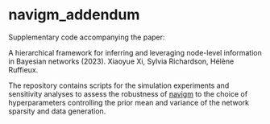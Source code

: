 # navigm_addendum
Supplementary code accompanying the paper:

A hierarchical framework for inferring and leveraging node-level information in Bayesian networks (2023). Xiaoyue Xi, Sylvia Richardson, Hélène Ruffieux.

The repository contains scripts for the simulation experiments and sensitivity analyses to assess the robustness of [navigm](https://github.com/XiaoyueXI/navigm) to the choice of hyperparameters controlling the prior mean and variance of the network sparsity and data generation. 

